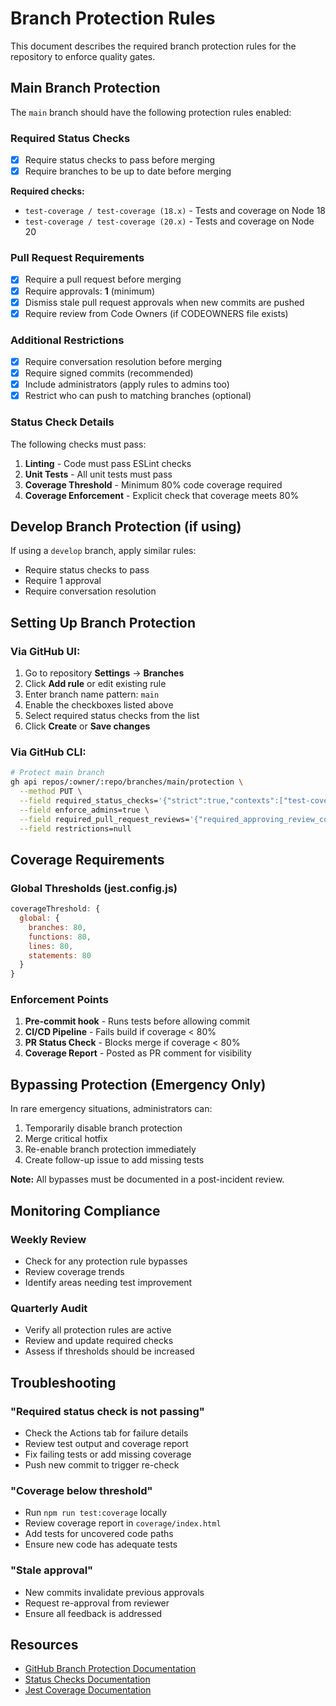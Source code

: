 # Branch Protection Rules

This document describes the required branch protection rules for the repository to enforce quality gates.

## Main Branch Protection

The `main` branch should have the following protection rules enabled:

### Required Status Checks
- [x] Require status checks to pass before merging
- [x] Require branches to be up to date before merging

**Required checks:**
- `test-coverage / test-coverage (18.x)` - Tests and coverage on Node 18
- `test-coverage / test-coverage (20.x)` - Tests and coverage on Node 20

### Pull Request Requirements
- [x] Require a pull request before merging
- [x] Require approvals: **1** (minimum)
- [x] Dismiss stale pull request approvals when new commits are pushed
- [x] Require review from Code Owners (if CODEOWNERS file exists)

### Additional Restrictions
- [x] Require conversation resolution before merging
- [x] Require signed commits (recommended)
- [x] Include administrators (apply rules to admins too)
- [x] Restrict who can push to matching branches (optional)

### Status Check Details

The following checks must pass:
1. **Linting** - Code must pass ESLint checks
2. **Unit Tests** - All unit tests must pass
3. **Coverage Threshold** - Minimum 80% code coverage required
4. **Coverage Enforcement** - Explicit check that coverage meets 80%

## Develop Branch Protection (if using)

If using a `develop` branch, apply similar rules:
- Require status checks to pass
- Require 1 approval
- Require conversation resolution

## Setting Up Branch Protection

### Via GitHub UI:
1. Go to repository **Settings** → **Branches**
2. Click **Add rule** or edit existing rule
3. Enter branch name pattern: `main`
4. Enable the checkboxes listed above
5. Select required status checks from the list
6. Click **Create** or **Save changes**

### Via GitHub CLI:
```bash
# Protect main branch
gh api repos/:owner/:repo/branches/main/protection \
  --method PUT \
  --field required_status_checks='{"strict":true,"contexts":["test-coverage / test-coverage (18.x)","test-coverage / test-coverage (20.x)"]}' \
  --field enforce_admins=true \
  --field required_pull_request_reviews='{"required_approving_review_count":1,"dismiss_stale_reviews":true}' \
  --field restrictions=null
```

## Coverage Requirements

### Global Thresholds (jest.config.js)
```javascript
coverageThreshold: {
  global: {
    branches: 80,
    functions: 80,
    lines: 80,
    statements: 80
  }
}
```

### Enforcement Points
1. **Pre-commit hook** - Runs tests before allowing commit
2. **CI/CD Pipeline** - Fails build if coverage < 80%
3. **PR Status Check** - Blocks merge if coverage < 80%
4. **Coverage Report** - Posted as PR comment for visibility

## Bypassing Protection (Emergency Only)

In rare emergency situations, administrators can:
1. Temporarily disable branch protection
2. Merge critical hotfix
3. Re-enable branch protection immediately
4. Create follow-up issue to add missing tests

**Note:** All bypasses must be documented in a post-incident review.

## Monitoring Compliance

### Weekly Review
- Check for any protection rule bypasses
- Review coverage trends
- Identify areas needing test improvement

### Quarterly Audit
- Verify all protection rules are active
- Review and update required checks
- Assess if thresholds should be increased

## Troubleshooting

### "Required status check is not passing"
- Check the Actions tab for failure details
- Review test output and coverage report
- Fix failing tests or add missing coverage
- Push new commit to trigger re-check

### "Coverage below threshold"
- Run `npm run test:coverage` locally
- Review coverage report in `coverage/index.html`
- Add tests for uncovered code paths
- Ensure new code has adequate tests

### "Stale approval"
- New commits invalidate previous approvals
- Request re-approval from reviewer
- Ensure all feedback is addressed

## Resources

- [GitHub Branch Protection Documentation](https://docs.github.com/en/repositories/configuring-branches-and-merges-in-your-repository/managing-protected-branches/about-protected-branches)
- [Status Checks Documentation](https://docs.github.com/en/pull-requests/collaborating-with-pull-requests/collaborating-on-repositories-with-code-quality-features/about-status-checks)
- [Jest Coverage Documentation](https://jestjs.io/docs/configuration#coveragethreshold-object)

